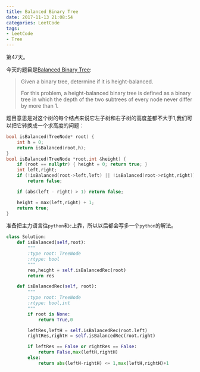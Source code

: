 ```yaml
---
title: Balanced Binary Tree
date: 2017-11-13 21:08:54
categories: LeetCode
tags:
- LeetCode
- Tree
---
```


第47天。

今天的题目是[Balanced Binary Tree](https://leetcode.com/problems/balanced-binary-tree/description/):

> Given a binary tree, determine if it is height-balanced.
>
> For this problem, a height-balanced binary tree is defined as a binary tree in which the depth of the two subtrees of every node never differ by more than 1.

题目意思是对这个树的每个结点来说它左子树和右子树的高度差都不大于1,我们可以把它转换成一个求高度的问题：

```c++
bool isBalanced(TreeNode* root) {
    int h = 0;
    return isBalanced(root,h);
}
bool isBalanced(TreeNode *root,int &height) {
    if (root == nullptr) { height = 0; return true; }
    int left,right;
    if (!isBalanced(root->left,left) || !isBalanced(root->right,right))
        return false;

    if (abs(left - right) > 1) return false;

    height = max(left,right) + 1;
    return true;
}
```

准备把主力语言往`python`和`c`上靠，所以以后都会写多一个`python`的解法。

```python
class Solution:
    def isBalanced(self,root):
        """
        :type root: TreeNode
        :rtype: bool
        """
        res,height = self.isBalancedRec(root)
        return res

    def isBalancedRec(self, root):
        """
        :type root: TreeNode
        :rtype: bool,int
        """
        if root is None:
            return True,0

        leftRes,leftH = self.isBalancedRec(root.left)
        rightRes,rightH = self.isBalancedRec(root.right)

        if leftRes == False or rightRes == False:
            return False,max(leftH,rightH)
        else:
            return abs(leftH-rightH) <= 1,max(leftH,rightH)+1
```